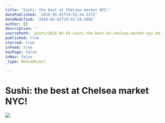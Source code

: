 ```yaml
---
title: 'Sushi: the best at Chelsea market NYC!'
datePublished: '2016-05-01T19:52:34.227Z'
dateModified: '2016-05-01T19:52:19.508Z'
author: []
description: ''
sourcePath: _posts/2016-05-01-sushi-the-best-at-chelsea-market-nyc.md
published: true
starred: true
inFeed: true
hasPage: false
inNav: false
_type: MediaObject

---
```

# Sushi: the best at Chelsea market NYC!
![](https://the-grid-user-content.s3-us-west-2.amazonaws.com/d9373016-e38f-495b-88e5-1f5c22790392.jpg)